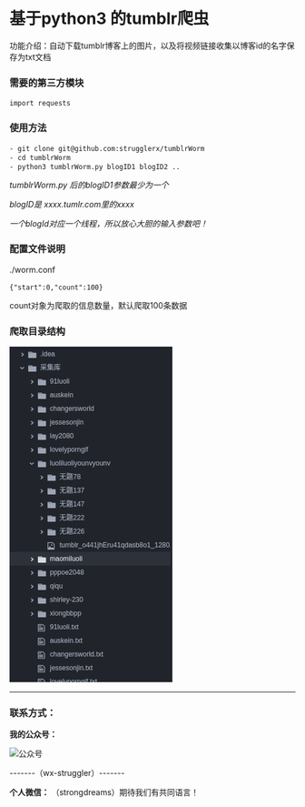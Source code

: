 # 基于python3 的tumblr爬虫

功能介绍：自动下载tumblr博客上的图片，以及将视频链接收集以博客id的名字保存为txt文档


### 需要的第三方模块

```
import requests
```
### 使用方法

```
- git clone git@github.com:strugglerx/tumblrWorm
- cd tumblrWorm
- python3 tumblrWorm.py blogID1 blogID2 ..
```
*tumblrWorm.py 后的blogID1参数最少为一个*

*blogID是 xxxx.tumlr.com里的xxxx*

*一个blogId对应一个线程，所以放心大胆的输入参数吧！*

### 配置文件说明

./worm.conf

```
{"start":0,"count":100}
```
count对象为爬取的信息数量，默认爬取100条数据

### 爬取目录结构
![结构](./info.png)

---

### 联系方式：
**我的公众号：**

![公众号](http://wx4.sinaimg.cn/mw690/a27af0cbly1fbpg26dks8j2058058mxa.jpg)

-------（wx-struggler）-------

**个人微信：**
（strongdreams）期待我们有共同语言！
